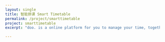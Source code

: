 ```yaml
---
layout: single
title: 智能排课 Smart Timetable
permalink: /project/smarttimetable
project: smarttimetable
excerpt: "doo. is a online platform for you to manage your time, together with your friends."

---
```

